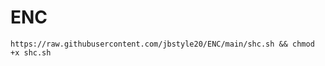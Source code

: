 # ENC

<pre><code>https://raw.githubusercontent.com/jbstyle20/ENC/main/shc.sh && chmod +x shc.sh<pre><code>
